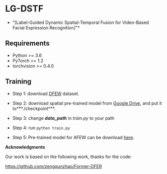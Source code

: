 # LG-DSTF
* "[Label-Guided Dynamic Spatial-Temporal Fusion for Video-Based Facial Expression Recognition]"*

## Requirements
- Python >= 3.6
- PyTorch >= 1.2
- torchvision >= 0.4.0

## Training

- Step 1: download [DFEW](https://dfew-dataset.github.io) dataset.

- Step 2: download spatial pre-trained model from
   [Google Drive](https://drive.google.com/file/d/1I9TBE0DtlsGDxZ8I_xnGKCm1_sNmDsoI/view?usp=sharing), and put it to***./checkpoint***.
    
- Step 3: change ***data_path*** in *train.py* to your path 

- Step 4: run ```python train.py ```

- Step 5: Pre-trained model for AFEW can be download [here](https://drive.google.com/file/d/1neCBhAKCQ_c0Er4z2k7B1CbyVHlFrfCA/view?usp=sharing).

**Acknowledgments**

Our work is based on the following work, thanks for the code:

https://github.com/zengqunzhao/Former-DFER
